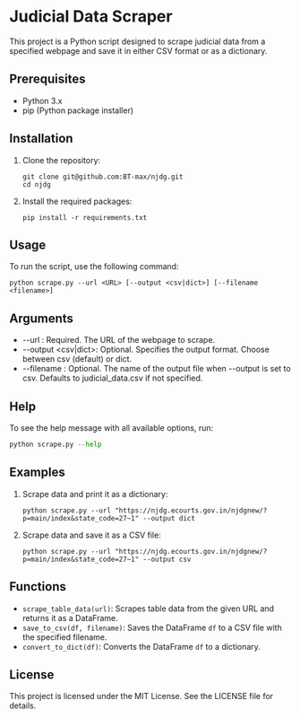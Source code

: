 # Judicial Data Scraper

This project is a Python script designed to scrape judicial data from a specified webpage and save it in either CSV format or as a dictionary.

## Prerequisites

- Python 3.x
- pip (Python package installer)

## Installation

1. Clone the repository:
    ```shell
    git clone git@github.com:BT-max/njdg.git
    cd njdg
    ```

2. Install the required packages:
    ```shell
    pip install -r requirements.txt
    ```

## Usage

To run the script, use the following command:

```shell
python scrape.py --url <URL> [--output <csv|dict>] [--filename <filename>]
```
## Arguments
- --url <URL>: Required. The URL of the webpage to scrape.
- --output <csv|dict>: Optional. Specifies the output format. Choose between csv (default) or dict.
- --filename <filename>: Optional. The name of the output file when --output is set to csv. Defaults to judicial_data.csv if not specified.

## Help
To see the help message with all available options, run:
```python
python scrape.py --help
```

## Examples

1. Scrape data and print it as a dictionary:

    ```shell
    python scrape.py --url "https://njdg.ecourts.gov.in/njdgnew/?p=main/index&state_code=27~1" --output dict
    ```

2. Scrape data and save it as a CSV file:

    ```shell
    python scrape.py --url "https://njdg.ecourts.gov.in/njdgnew/?p=main/index&state_code=27~1" --output csv
    ```

## Functions

- `scrape_table_data(url)`: Scrapes table data from the given URL and returns it as a DataFrame.
- `save_to_csv(df, filename)`: Saves the DataFrame `df` to a CSV file with the specified filename.
- `convert_to_dict(df)`: Converts the DataFrame `df` to a dictionary.

## License

This project is licensed under the MIT License. See the LICENSE file for details.
